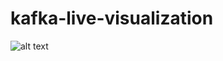 # kafka-live-visualization
![alt text](https://github.com/Huzaifakamran/upwork-traviz/blob/main/screenshot.jpeg)
